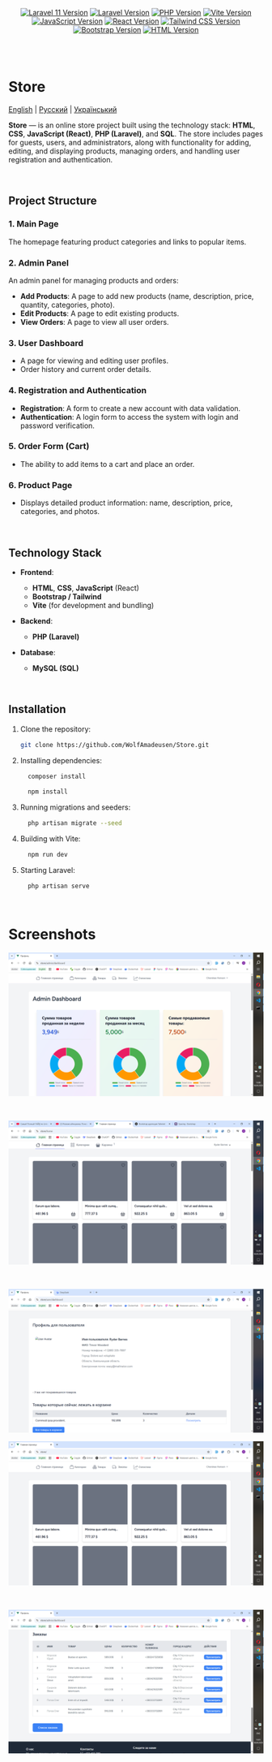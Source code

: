 <p align="center">
  <a href="https://packagist.org/packages/laravel/framework"><img src="https://img.shields.io/badge/laravel-10.0.0-red" alt="Laravel 11 Version"></a>
  <a href="https://packagist.org/packages/laravel/framework"><img src="https://img.shields.io/packagist/v/laravel/framework" alt="Laravel Version"></a>
  <a href="https://www.php.net/"><img src="https://img.shields.io/badge/php-8.3-blue" alt="PHP Version"></a>
  <a href="https://vitejs.dev/"><img src="https://img.shields.io/badge/vite-4.0.4-orange" alt="Vite Version"></a>
  <a href="https://developer.mozilla.org/en-US/docs/Web/JavaScript"><img src="https://img.shields.io/badge/js-ES2024-yellow" alt="JavaScript Version"></a>
  <a href="https://react.dev/"><img src="https://img.shields.io/badge/react-18.2.0-blue" alt="React Version"></a>
  <a href="https://tailwindcss.com/"><img src="https://img.shields.io/badge/tailwindcss-3.3.4-blueviolet" alt="Tailwind CSS Version"></a>
  <a href="https://getbootstrap.com/"><img src="https://img.shields.io/badge/bootstrap-5.3.1-blue" alt="Bootstrap Version"></a>
  <a href="https://developer.mozilla.org/en-US/docs/Web/HTML"><img src="https://img.shields.io/badge/html-5-orange" alt="HTML Version"></a>
</p>

<br/>
<br/>

# Store

[English](README.md) | [Русский](README.ru.md) | [Український](README.ua.md)

<strong>Store</strong> — is an online store project built using the technology stack: **HTML**, **CSS**, **JavaScript (React)**, **PHP (Laravel)**, and **SQL**. The store includes pages for guests, users, and administrators, along with functionality for adding, editing, and displaying products, managing orders, and handling user registration and authentication.

<br/>

## Project Structure

### 1. Main Page

The homepage featuring product categories and links to popular items.

### 2. Admin Panel

An admin panel for managing products and orders:

-   **Add Products**: A page to add new products (name, description, price, quantity, categories, photo).
-   **Edit Products**: A page to edit existing products.
-   **View Orders**: A page to view all user orders.

### 3. User Dashboard

-   A page for viewing and editing user profiles.
-   Order history and current order details.

### 4. Registration and Authentication

-   **Registration**: A form to create a new account with data validation.
-   **Authentication**: A login form to access the system with login and password verification.

### 5. Order Form (Cart)

-   The ability to add items to a cart and place an order.

### 6. Product Page

-   Displays detailed product information: name, description, price, categories, and photos.

<br/>

## Technology Stack

-   **Frontend**:

    -   **HTML**, **CSS**, **JavaScript** (React)
    -   **Bootstrap / Tailwind**
    -   **Vite** (for development and bundling)

-   **Backend**:

    -   **PHP (Laravel)**

-   **Database**:
    -   **MySQL (SQL)**

<br/>

## Installation

1. Clone the repository:

    ```bash
    git clone https://github.com/WolfAmadeusen/Store.git
    ```

2. Installing dependencies:

    ```bash
      composer install
    ```

    ```bash
      npm install
    ```

3. Running migrations and seeders:

    ```bash
      php artisan migrate --seed
    ```

4. Building with Vite:

    ```bash
      npm run dev
    ```

5. Starting Laravel:

    ```bash
      php artisan serve
    ```

<br/>

<h1>Screenshots</h1>

![Screenshots](<https://github.com/WolfAmadeusen/Store/blob/master/public/%D0%A1%D0%BD%D0%B8%D0%BC%D0%BE%D0%BA%20%D1%8D%D0%BA%D1%80%D0%B0%D0%BD%D0%B0%20(30).png>)

<br />

![Screenshots](<https://github.com/WolfAmadeusen/Store/blob/master/public/%D0%A1%D0%BD%D0%B8%D0%BC%D0%BE%D0%BA%20%D1%8D%D0%BA%D1%80%D0%B0%D0%BD%D0%B0%20(25).png>)

<br />

![Screenshots](<https://github.com/WolfAmadeusen/Store/blob/master/public/%D0%A1%D0%BD%D0%B8%D0%BC%D0%BE%D0%BA%20%D1%8D%D0%BA%D1%80%D0%B0%D0%BD%D0%B0%20(27).png>)

![Screenshots](<https://github.com/WolfAmadeusen/Store/blob/master/public/%D0%A1%D0%BD%D0%B8%D0%BC%D0%BE%D0%BA%20%D1%8D%D0%BA%D1%80%D0%B0%D0%BD%D0%B0%20(29).png>)

<br />

![Screenshots](<https://github.com/WolfAmadeusen/Store/blob/master/public/%D0%A1%D0%BD%D0%B8%D0%BC%D0%BE%D0%BA%20%D1%8D%D0%BA%D1%80%D0%B0%D0%BD%D0%B0%20(32).png>)

<br />
